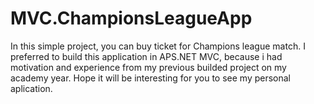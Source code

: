# MVC.ChampionsLeagueApp

In this simple project, you can buy ticket for Champions league match. 
I preferred to build this application in APS.NET MVC, because i had motivation and experience from my previous builded project on my academy year. 
Hope it will be interesting for you to see my personal aplication.
